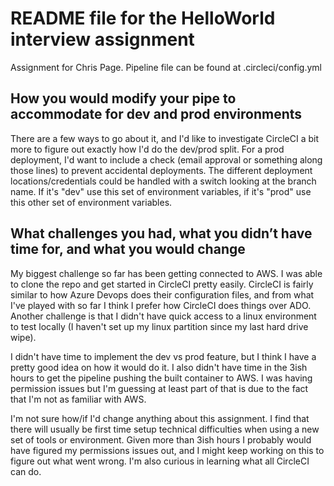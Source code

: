 # README file for the HelloWorld interview assignment
Assignment for Chris Page.  Pipeline file can be found at .circleci/config.yml

## How you would modify your pipe to accommodate for dev and prod environments
There are a few ways to go about it, and I'd like to investigate CircleCI a bit more to figure out exactly how I'd do the dev/prod split.  For a prod deployment, I'd want to include a check (email approval or something along those lines) to prevent accidental deployments.  The different deployment locations/credentials could be handled with a switch looking at the branch name.  If it's "dev" use this set of environment variables, if it's "prod" use this other set of environment variables.

## What challenges you had, what you didn’t have time for, and what you would change
My biggest challenge so far has been getting connected to AWS.  I was able to clone the repo and get started in CircleCI pretty easily.  CircleCI is fairly similar to how Azure Devops does their configuration files, and from what I've played with so far I think I prefer how CircleCI does things over ADO.  Another challenge is that I didn't have quick access to a linux environment to test locally (I haven't set up my linux partition since my last hard drive wipe).  

I didn't have time to implement the dev vs prod feature, but I think I have a pretty good idea on how it would do it.  I also didn't have time in the 3ish hours to get the pipeline pushing the built container to AWS.  I was having permission issues but I'm guessing at least part of that is due to the fact that I'm not as familiar with AWS.

I'm not sure how/if I'd change anything about this assignment.  I find that there will usually be first time setup technical difficulties when using a new set of tools or environment.  Given more than 3ish hours I probably would have figured my permissions issues out, and I might keep working on this to figure out what went wrong.  I'm also curious in learning what all CircleCI can do.  
